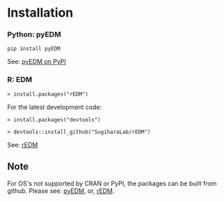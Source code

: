 # Installation

### Python: pyEDM
```
pip install pyEDM
```

See: [pyEDM on PyPI](https://pypi.org/project/pyEDM/)

### R: EDM
```
> install.packages("rEDM")
```
For the latest development code:
```
> install.packages("devtools")
```
```
> devtools::install_github("SugiharaLab/rEDM")
```

See: [rEDM](https://github.com/SugiharaLab/rEDM "rEDM")

<!----
From the CRAN respository:  
     install.packages("rEDM")
---->

## Note
For OS's not supported by CRAN or PyPI, the packages can be built
from github. Please see:
[pyEDM](https://github.com/SugiharaLab/pyEDM "pyEDM"), or, 
[rEDM](https://github.com/SugiharaLab/rEDM "rEDM").
